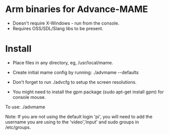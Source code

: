 Arm binaries for Advance-MAME
============================

* Doesn't require X-Windows - run from the console.
* Requires OSS/SDL/Slang libs to be present.

Install
=======
* Place files in any directory, eg, /usr/local/mame.
* Create initial mame config by running:
  ./advmame --defaults

* Don't forget to run ./advcfg to setup the screen resolutions.
* You might need to install the gpm package (sudo apt-get install gpm) for console mouse.

To use: ./advmame <rom name>


Note: If you are not using the default login 'pi', you will need to add the username you are using to the 'video','input' and sudo groups in /etc/groups.

